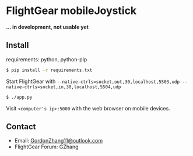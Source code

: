 # FlightGear mobileJoystick
**... in development, not usable yet**

## Install
requirements: python, python-pip
```bash
$ pip install -r requirements.txt
```
Start FlightGear with `--native-ctrls=socket,out,30,localhost,5503,udp --native-ctrls=socket,in,30,localhost,5504,udp`

```bash
$ ./app.py
```
Visit `<computer's ip>:5000` with the web browser on mobile devices.

## Contact
- Email: GordonZhang11@outlook.com
- FlightGear Forum: GZhang
